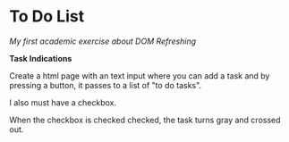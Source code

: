 # To Do List
_My first academic exercise about DOM Refreshing_

**Task Indications**

Create a html page with an text input where you can add a task and by pressing a button, it passes to a list of "to do tasks".

I also must have a checkbox.

When the checkbox is checked checked, the task turns gray and crossed out.
